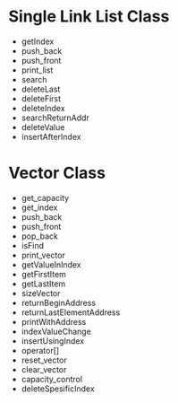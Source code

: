 # Single Link List Class
- getIndex
- push_back
- push_front
- print_list
- search
- deleteLast
- deleteFirst
- deleteIndex
- searchReturnAddr
- deleteValue
- insertAfterIndex

# Vector Class
- get_capacity
- get_index
- push_back
- push_front
- pop_back
- isFind
- print_vector
- getValueInIndex
- getFirstItem
- getLastItem
- sizeVector
- returnBeginAddress
- returnLastElementAddress
- printWithAddress
- indexValueChange
- insertUsingIndex
- operator[]
- reset_vector
- clear_vector
- capacity_control
- deleteSpesificIndex 
